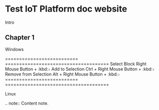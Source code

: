 Test IoT Platform doc website
=============================
Intro

Chapter 1
---------



Windows

==========================	=====================================
Select Block				Right Mouse Button + :kbd:`⇧`
Add to Selection			Ctrl + Right Mouse Button + :kbd:`⇧`
Remove from Selection		Alt + Right Mouse Button + :kbd:`⇧`
==========================	=====================================

Linux


.. note::
  Content note.
  
